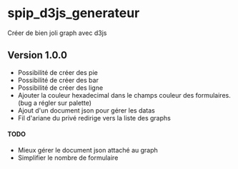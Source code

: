 spip_d3js_generateur
============

Créer de bien joli graph avec d3js

## Version 1.0.0

* Possibilité de créer des pie
* Possibilité de créer des bar
* Possibilité de créer des ligne
* Ajouter la couleur hexadecimal dans le champs couleur des formulaires. (bug a régler sur palette)
* Ajout d'un document json pour gérer les datas
* Fil d'ariane du privé redirige vers la liste des graphs

#### TODO ####


* Mieux gérer le document json attaché au graph
* Simplifier le nombre de formulaire
